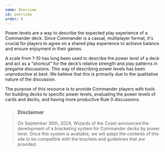 ```yaml
---
name: Overview
id: overview
order: 0
---
```


Power levels are a way to describe the expected play experience of a Commander
deck. Since Commander is a casual, multiplayer format, it's crucial for players to agree on a shared play experience to achieve balance and ensure enjoyment in their games.

A scale from 1-10 has long been used to describe the power level of a deck and
act as a “shortcut” for the deck’s relative strength and play patterns in
pregame discussions. This way of describing power levels has been unproductive
at best. We believe that this is primarily due to the qualitative nature of
the discussion.

The purpose of this resource is to provide Commander players with tools for
building decks to specific power levels, evaluating the power levels of cards
and decks, and having more productive Rule 0 discussions.

> ### Disclaimer
>
> On September 30th, 2024, Wizards of the Coast announced the
> development of a bracketing system for Commander decks by power level. Once
> this system is available, we will adapt the contents of this site to be
> compatible with the brackets and guidelines that are provided.
